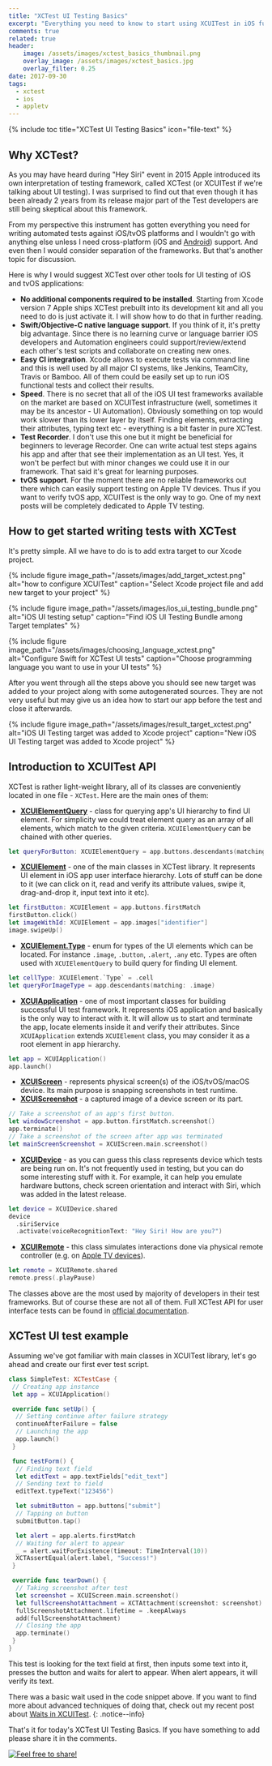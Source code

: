```yaml
---
title: "XCTest UI Testing Basics"
excerpt: "Everything you need to know to start using XCUITest in iOS functional testing"
comments: true
related: true
header:
    image: /assets/images/xctest_basics_thumbnail.png
    overlay_image: /assets/images/xctest_basics.jpg
    overlay_filter: 0.25
date: 2017-09-30
tags:
  - xctest
  - ios
  - appletv
---
```

{% include toc title="XCTest UI Testing Basics" icon="file-text" %}
## Why XCTest?
As you may have heard during "Hey Siri" event in 2015 Apple introduced its own interpretation of testing framework, called XCTest (or XCUITest if we're talking about UI testing). I was surprised to find out that even though it has been already 2 years from its release major part of the Test developers are still being skeptical about this framework.

From my perspective this instrument has gotten everything you need for writing automated tests against iOS/tvOS platforms and I wouldn't go with anything else unless I need cross-platform (iOS and [Android](https://alexilyenko.github.io/tags/#android)) support. And even then I would consider separation of the frameworks. But that's another topic for discussion.

Here is why I would suggest XCTest over other tools for UI testing of iOS and tvOS applications:

- **No additional components required to be installed**. Starting from Xcode version 7 Apple ships XCTest prebuilt into its development kit and all you need to do is just activate it. I will show how to do that in further reading.
- **Swift/Objective-C native language support**. If you think of it, it's pretty big advantage. Since there is no learning curve or language barrier iOS developers and Automation engineers could support/review/extend each other's test scripts and collaborate on creating new ones.
- **Easy CI integration**. Xcode allows to execute tests via command line and this is well used by all major CI systems, like Jenkins, TeamCity, Travis or Bamboo. All of them could be easily set up to run iOS functional tests and collect their results.
- **Speed**. There is no secret that all of the iOS UI test frameworks available on the market are based on XCUITest infrastructure (well, sometimes it may be its ancestor - UI Automation). Obviously something on top would work slower than its lower layer by itself. Finding elements, extracting their attributes, typing text etc - everything is a bit faster in pure XCTest.
- **Test Recorder**. I don't use this one but it might be beneficial for beginners to leverage Recorder. One can write actual test steps agains his app and after that see their implementation as an UI test. Yes, it won't be perfect but with minor changes we could use it in our framework. That said it's great for learning purposes.
- **tvOS support**. For the moment there are no reliable frameworks out there which can easily support testing on Apple TV devices. Thus if you want to verify tvOS app, XCUITest is the only way to go. One of my next posts will be completely dedicated to Apple TV testing.

## How to get started writing tests with XCTest
It's pretty simple. All we have to do is to add extra target to our Xcode project.

{% include figure image_path="/assets/images/add_target_xctest.png" alt="how to configure XCUITest" caption="Select Xcode project file and add new target to your project" %}

{% include figure image_path="/assets/images/ios_ui_testing_bundle.png" alt="iOS UI testing setup" caption="Find iOS UI Testing Bundle among Target templates" %}

{% include figure image_path="/assets/images/choosing_language_xctest.png" alt="Configure Swift for XCTest UI tests" caption="Choose programming language you want to use in your UI tests" %}

After you went through all the steps above you should see new target was added to your project along with some autogenerated sources. They are not very useful but may give us an idea how to start our app before the test and close it afterwards.

{% include figure image_path="/assets/images/result_target_xctest.png" alt="iOS UI Testing target was added to Xcode project" caption="New iOS UI Testing target was added to Xcode project" %}

## Introduction to XCUITest API
XCTest is rather light-weight library, all of its classes are conveniently located in one file - `XCTest`. Here are the main ones of them:

* **[XCUIElementQuery](https://developer.apple.com/documentation/xctest/xcuielementquery)** - class for querying app's UI hierarchy to find UI element. For simplicity we could treat element query as an array of all elements, which match to the given criteria. `XCUIElementQuery` can be chained with other queries.
```swift
let queryForButton: XCUIElementQuery = app.buttons.descendants(matching: .any)
```
* **[XCUIElement](https://developer.apple.com/documentation/xctest/xcuielement)** - one of the main classes in XCTest library. It represents UI element in iOS app user interface hierarchy. Lots of stuff can be done to it (we can click on it, read and verify its attribute values, swipe it, drag-and-drop it, input text into it etc).
```swift
let firstButton: XCUIElement = app.buttons.firstMatch
firstButton.click()
let imageWithId: XCUIElement = app.images["identifier"]
image.swipeUp()
```
* **[XCUIElement.Type](https://developer.apple.com/documentation/xctest/xcuielement.type)** - enum for types of the UI elements which can be located. For instance `.image`, `.button`, `.alert`, `.any` etc. Types are often used with `XCUIElementQuery` to build query for finding UI element.
```swift
let cellType: XCUIElement.`Type` = .cell
let queryForImageType = app.descendants(matching: .image)
```
* **[XCUIApplication](https://developer.apple.com/documentation/xctest/xcuiapplication)** - one of most important classes for building successful UI test framework. It represents iOS application and basically is the only way to interact with it. It will allow us to start and terminate the app, locate elements inside it and verify their attributes. Since `XCUIApplication` extends `XCUIElement` class, you may consider it as a root element in app hierarchy.
```swift
let app = XCUIApplication()
app.launch()
```
* **[XCUIScreen](https://developer.apple.com/documentation/xctest/xcuiscreen)** - represents physical screen(s) of the iOS/tvOS/macOS device. Its main purpose is snapping screenshots in test runtime.
* **[XCUIScreenshot](https://developer.apple.com/documentation/xctest/xcuiscreenshot)** - a captured image of a device screen or its part.
```swift
// Take a screenshot of an app's first button.
let windowScreenshot = app.button.firstMatch.screenshot()
app.terminate()
// Take a screenshot of the screen after app was terminated
let mainScreenScreenshot = XCUIScreen.main.screenshot()
```
* **[XCUIDevice](https://developer.apple.com/documentation/xctest/xcuidevice)** - as you can guess this class represents device which tests are being run on. It's not frequently used in testing, but you can do some interesting stuff with it. For example, it can help you emulate hardware buttons, check screen orientation and interact with Siri, which was added in the latest release.
```swift
let device = XCUIDevice.shared
device
  .siriService
  .activate(voiceRecognitionText: "Hey Siri! How are you?")
```
* **[XCUIRemote](https://developer.apple.com/documentation/xctest/xcuiremote)** - this class simulates interactions done via physical remote controller (e.g. on [Apple TV devices](https://alexilyenko.github.io/apple-tv-automated-tests/)).
```swift
let remote = XCUIRemote.shared
remote.press(.playPause)
```

The classes above are the most used by majority of developers in their test frameworks. But of course these are not all of them. Full XCTest API for user interface tests can be found in [official documentation](https://developer.apple.com/documentation/xctest/user_interface_tests).

## XCTest UI test example
Assuming we've got familiar with main classes in XCUITest library, let's go ahead and create our first ever test script.

```swift
class SimpleTest: XCTestCase {
 // Creating app instance
 let app = XCUIApplication()

 override func setUp() {
  // Setting continue after failure strategy
  continueAfterFailure = false
  // Launching the app
  app.launch()
 }

 func testForm() {
  // Finding text field
  let editText = app.textFields["edit_text"]
  // Sending text to field
  editText.typeText("123456")

  let submitButton = app.buttons["submit"]
  // Tapping on button
  submitButton.tap()

  let alert = app.alerts.firstMatch
  // Waiting for alert to appear
  _ = alert.waitForExistence(timeout: TimeInterval(10))
  XCTAssertEqual(alert.label, "Success!")
 }

 override func tearDown() {
  // Taking screenshot after test
  let screenshot = XCUIScreen.main.screenshot()
  let fullScreenshotAttachment = XCTAttachment(screenshot: screenshot)
  fullScreenshotAttachment.lifetime = .keepAlways
  add(fullScreenshotAttachment)
  // Closing the app
  app.terminate()
 }
}
```

This test is looking for the text field at first, then inputs some text into it, presses the button and waits for alert to appear. When alert appears, it will verify its text.

There was a basic wait used in the code snippet above. If you want to find more about advanced techniques of doing that, check out my recent post about [Waits in XCUITest](http://alexilyenko.github.io/xcuitest-waiting/).
{: .notice--info}

That's it for today's XCTest UI Testing Basics. If you have something to add please share it in the comments.

[<img src="{{ site.url }}{{ site.baseurl }}/assets/images/share_message.png" alt="Feel free to share!">](https://alexilyenko.github.io/)
